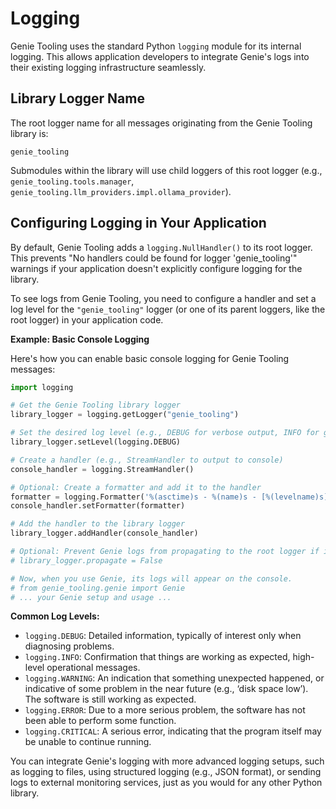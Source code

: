 # Logging

Genie Tooling uses the standard Python `logging` module for its internal logging. This allows application developers to integrate Genie's logs into their existing logging infrastructure seamlessly.

## Library Logger Name

The root logger name for all messages originating from the Genie Tooling library is:

```
genie_tooling
```

Submodules within the library will use child loggers of this root logger (e.g., `genie_tooling.tools.manager`, `genie_tooling.llm_providers.impl.ollama_provider`).

## Configuring Logging in Your Application

By default, Genie Tooling adds a `logging.NullHandler()` to its root logger. This prevents "No handlers could be found for logger 'genie_tooling'" warnings if your application doesn't explicitly configure logging for the library.

To see logs from Genie Tooling, you need to configure a handler and set a log level for the `"genie_tooling"` logger (or one of its parent loggers, like the root logger) in your application code.

**Example: Basic Console Logging**

Here's how you can enable basic console logging for Genie Tooling messages:

```python
import logging

# Get the Genie Tooling library logger
library_logger = logging.getLogger("genie_tooling")

# Set the desired log level (e.g., DEBUG for verbose output, INFO for general, WARNING for issues)
library_logger.setLevel(logging.DEBUG) 

# Create a handler (e.g., StreamHandler to output to console)
console_handler = logging.StreamHandler()

# Optional: Create a formatter and add it to the handler
formatter = logging.Formatter('%(asctime)s - %(name)s - [%(levelname)s] - %(message)s (%(module)s:%(lineno)d)')
console_handler.setFormatter(formatter)

# Add the handler to the library logger
library_logger.addHandler(console_handler)

# Optional: Prevent Genie logs from propagating to the root logger if it also has handlers
# library_logger.propagate = False 

# Now, when you use Genie, its logs will appear on the console.
# from genie_tooling.genie import Genie
# ... your Genie setup and usage ...
```

**Common Log Levels:**

*   `logging.DEBUG`: Detailed information, typically of interest only when diagnosing problems.
*   `logging.INFO`: Confirmation that things are working as expected, high-level operational messages.
*   `logging.WARNING`: An indication that something unexpected happened, or indicative of some problem in the near future (e.g., ‘disk space low’). The software is still working as expected.
*   `logging.ERROR`: Due to a more serious problem, the software has not been able to perform some function.
*   `logging.CRITICAL`: A serious error, indicating that the program itself may be unable to continue running.

You can integrate Genie's logging with more advanced logging setups, such as logging to files, using structured logging (e.g., JSON format), or sending logs to external monitoring services, just as you would for any other Python library.
